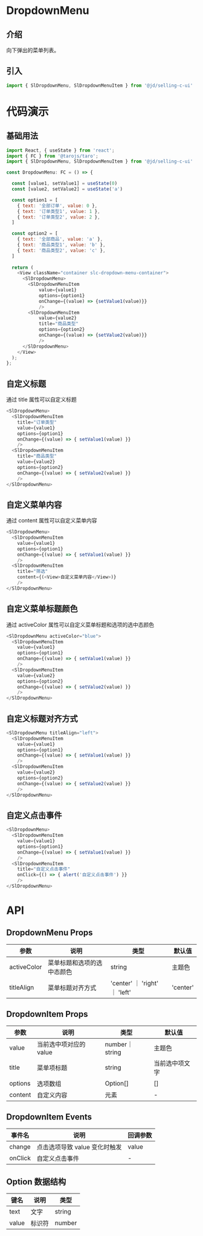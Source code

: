 # DropdownMenu
## 介绍
向下弹出的菜单列表。
## 引入
```js
import { SlDropdownMenu, SlDropdownMenuItem } from '@jd/selling-c-ui'
```

# 代码演示
## 基础用法
```js
import React, { useState } from 'react';
import { FC } from '@tarojs/taro';
import { SlDropdownMenu, SlDropdownMenuItem } from '@jd/selling-c-ui'

const DropdownMenu: FC = () => {

  const [value1, setValue1] = useState(0)
  const [value2, setValue2] = useState('a')

  const option1 = [
    { text: '全部订单', value: 0 },
    { text: '订单类型1', value: 1 },
    { text: '订单类型2', value: 2 },
  ]

  const option2 = [
    { text: '全部商品', value: 'a' },
    { text: '商品类型1', value: 'b' },
    { text: '商品类型2', value: 'c' },
  ]
 
  return (
    <View className="container slc-dropdown-menu-container">
      <SlDropdownMenu>
        <SlDropdownMenuItem 
            value={value1} 
            options={option1} 
            onChange={(value) => {setValue1(value)}} 
            />
        <SlDropdownMenuItem 
            value={value2} 
            title="商品类型" 
            options={option2} 
            onChange={(value) => {setValue2(value)}} 
            />
      </SlDropdownMenu>
    </View>
  );
};
```
## 自定义标题
通过 title 属性可以自定义标题
```js
<SlDropdownMenu>
  <SlDropdownMenuItem 
    title="订单类型" 
    value={value1} 
    options={option1} 
    onChange={(value) => { setValue1(value) }} 
    />
  <SlDropdownMenuItem 
    title="商品类型" 
    value={value2} 
    options={option2} 
    onChange={(value) => { setValue2(value) }} 
    />
</SlDropdownMenu>
```
## 自定义菜单内容
通过 content 属性可以自定义菜单内容
```js
<SlDropdownMenu>
  <SlDropdownMenuItem 
    value={value1} 
    options={option1} 
    onChange={(value) => { setValue1(value) }} 
    />
  <SlDropdownMenuItem 
    title="筛选" 
    content={(<View>自定义菜单内容</View>)} 
    />
</SlDropdownMenu>
```

## 自定义菜单标题颜色
通过 activeColor 属性可以自定义菜单标题和选项的选中态颜色
```js
<SlDropdownMenu activeColor="blue">
  <SlDropdownMenuItem 
    value={value1} 
    options={option1} 
    onChange={(value) => { setValue1(value) }} 
    />
  <SlDropdownMenuItem 
    value={value2} 
    options={option2} 
    onChange={(value) => { setValue2(value) }} 
    />
</SlDropdownMenu>
```

## 自定义标题对齐方式
```js
<SlDropdownMenu titleAlign="left">
  <SlDropdownMenuItem 
    value={value1} 
    options={option1} 
    onChange={(value) => { setValue1(value) }} 
    />
  <SlDropdownMenuItem 
    value={value2} 
    options={option2} 
    onChange={(value) => { setValue2(value) }} 
    />
</SlDropdownMenu>
```
## 自定义点击事件
```js
<SlDropdownMenu>
  <SlDropdownMenuItem 
    value={value1} 
    options={option1} 
    onChange={(value) => { setValue1(value) }} 
    />
  <SlDropdownMenuItem 
    title="自定义点击事件" 
    onClick={() => { alert('自定义点击事件') }} 
    />
</SlDropdownMenu>
```
# API
## DropdownMenu Props
|  参数   | 说明  | 类型 | 默认值 |
|  ----  | ----  | ---- | ---- |
| activeColor | 菜单标题和选项的选中态颜色 | string | 主题色 |
| titleAlign | 菜单标题对齐方式 | 'center' ｜ 'right' ｜ 'left' | 'center' |

## DropdownItem Props
|  参数   | 说明  | 类型 | 默认值 |
|  ----  | ----  | ---- | ---- |
| value | 当前选中项对应的 value | number｜string | 主题色 |
| title | 菜单项标题 | 	string | 当前选中项文字 |
| options | 选项数组 | 	Option[] | [] |
| content | 自定义内容 | 	元素 | - |

## DropdownItem Events
|  事件名   | 说明  | 回调参数 |
|  ----  | ----  | ---- |
| change | 点击选项导致 value 变化时触发 | value |
| onClick | 自定义点击事件 | - |

## Option 数据结构
|  键名   | 说明  | 类型 |
|  ----  | ----  | ---- |
| text | 文字 | string | 
| value | 标识符 | number | string |
